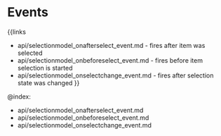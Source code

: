 
Events
=======

{{links
- api/selectionmodel_onafterselect_event.md - fires after item was selected
- api/selectionmodel_onbeforeselect_event.md - fires before item selection is started
- api/selectionmodel_onselectchange_event.md - fires after selection state was changed
}}

@index:
- api/selectionmodel_onafterselect_event.md
- api/selectionmodel_onbeforeselect_event.md
- api/selectionmodel_onselectchange_event.md


